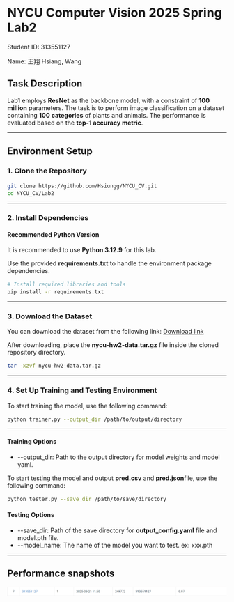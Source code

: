 # NYCU Computer Vision 2025 Spring Lab2

Student ID: 313551127

Name: 王翔 Hsiang, Wang

## Task Description

Lab1 employs **ResNet** as the backbone model, with a constraint of **100 million** parameters. The task is to perform image classification on a dataset containing **100 categories** of plants and animals. The performance is evaluated based on the **top-1 accuracy metric**.

---

## Environment Setup

### 1. Clone the Repository

```sh
git clone https://github.com/Hsiungg/NYCU_CV.git
cd NYCU_CV/Lab2
```

---

### 2. Install Dependencies

#### Recommended Python Version

It is recommended to use **Python 3.12.9** for this lab.

Use the provided **requirements.txt** to handle the environment package dependencies.

```sh
# Install required libraries and tools
pip install -r requirements.txt
```

---

### 3. Download the Dataset

You can download the dataset from the following link:
[Download link](<https://drive.google.com/file/d/13JXJ_hIdcloC63sS-vF3wFQLsUP1sMz5/view>)

After downloading, place the **nycu-hw2-data.tar.gz** file inside the cloned repository directory.

```sh
tar -xzvf nycu-hw2-data.tar.gz
```

---

### 4. Set Up Training and Testing Environment

To start training the model, use the following command:

```sh
python trainer.py --output_dir /path/to/output/directory
```

---

#### Training Options

- --output_dir: Path to the output directory for model weights and model yaml.

To start testing the model and output **pred.csv** and **pred.json**file, use the following command:

```sh
python tester.py --save_dir /path/to/save/directory
```

#### Testing Options

- --save_dir: Path of the save directory for **output_config.yaml** file and model.pth file.
- --model_name: The name of the model you want to test. ex: xxx.pth

---

## Performance snapshots

![image](https://github.com/Hsiungg/NYCU_CV/blob/b908f170e86ac75fa544c95724399700779c726f/Lab1/final_rank.png)
